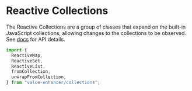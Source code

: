 # Reactive Collections

The Reactive Collections are a group of classes that expand on the built-in JavaScript collections, allowing changes to the collections to be observed. See [docs](https://value-enhancer.js.org/modules/collections.html) for API details.

```ts
import {
  ReactiveMap,
  ReactiveSet,
  ReactiveList,
  fromCollection,
  unwrapFromCollection,
} from "value-enhancer/collections";
```
